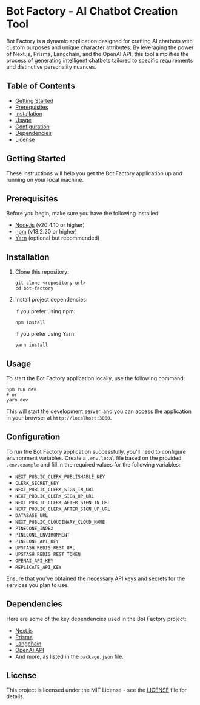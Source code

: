 # Bot Factory - AI Chatbot Creation Tool

Bot Factory is a dynamic application designed for crafting AI chatbots with custom purposes and unique character attributes. By leveraging the power of Next.js, Prisma, Langchain, and the OpenAI API, this tool simplifies the process of generating intelligent chatbots tailored to specific requirements and distinctive personality nuances.

## Table of Contents

- [Getting Started](#getting-started)
- [Prerequisites](#prerequisites)
- [Installation](#installation)
- [Usage](#usage)
- [Configuration](#configuration)
- [Dependencies](#dependencies)
- [License](#license)

## Getting Started

These instructions will help you get the Bot Factory application up and running on your local machine.

## Prerequisites

Before you begin, make sure you have the following installed:

- [Node.js](https://nodejs.org/) (v20.4.10 or higher)
- [npm](https://www.npmjs.com/) (v18.2.20 or higher)
- [Yarn](https://classic.yarnpkg.com/en/docs/install/) (optional but recommended)

## Installation

1. Clone this repository:

   ```shell
   git clone <repository-url>
   cd bot-factory
   ```

2. Install project dependencies:

   If you prefer using npm:

   ```shell
   npm install
   ```

   If you prefer using Yarn:

   ```shell
   yarn install
   ```

## Usage

To start the Bot Factory application locally, use the following command:

```shell
npm run dev
# or
yarn dev
```

This will start the development server, and you can access the application in your browser at `http://localhost:3000`.

## Configuration

To run the Bot Factory application successfully, you'll need to configure environment variables. Create a `.env.local` file based on the provided `.env.example` and fill in the required values for the following variables:

- `NEXT_PUBLIC_CLERK_PUBLISHABLE_KEY`
- `CLERK_SECRET_KEY`
- `NEXT_PUBLIC_CLERK_SIGN_IN_URL`
- `NEXT_PUBLIC_CLERK_SIGN_UP_URL`
- `NEXT_PUBLIC_CLERK_AFTER_SIGN_IN_URL`
- `NEXT_PUBLIC_CLERK_AFTER_SIGN_UP_URL`
- `DATABASE_URL`
- `NEXT_PUBLIC_CLOUDINARY_CLOUD_NAME`
- `PINECONE_INDEX`
- `PINECONE_ENVIRONMENT`
- `PINECONE_API_KEY`
- `UPSTASH_REDIS_REST_URL`
- `UPSTASH_REDIS_REST_TOKEN`
- `OPENAI_API_KEY`
- `REPLICATE_API_KEY`

Ensure that you've obtained the necessary API keys and secrets for the services you plan to use.

## Dependencies

Here are some of the key dependencies used in the Bot Factory project:

- [Next.js](https://nextjs.org/)
- [Prisma](https://www.prisma.io/)
- [Langchain](https://www.npmjs.com/package/langchain)
- [OpenAI API](https://beta.openai.com/)
- And more, as listed in the `package.json` file.

## License

This project is licensed under the MIT License - see the [LICENSE](LICENSE) file for details.

